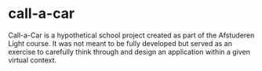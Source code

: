 # call-a-car
Call-a-Car is a hypothetical school project created as part of the Afstuderen Light course. It was not meant to be fully developed but served as an exercise to carefully think through and design an application within a given virtual context.
